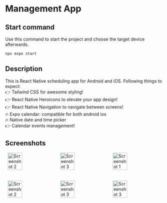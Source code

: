# Management App

## Start command
Use this command to start the project and choose the target device afterwards. 
```
npx expo start
```

## Description
This is React Native scheduling app for Android and iOS. Following things to expect:<br>
👉 Tailwind CSS for awesome styling!<br>
👉 React Native Heroicons to elevate your app design!<br>
👉 React Native Navigation to navigate between screens!<br>
🔥 Expo calendar: compatible for both android ios<br>
🔥 Native date and time picker<br>
👉 Calendar events management!<br>

## Screenshots
<div style="display: flex; justify-content: space-around;">
  <img src="https://github.com/user-attachments/assets/6307d5aa-2ad5-46d9-837b-c5a32fc169e6" alt="Screenshot 2" width="30%">
  <img src="https://github.com/user-attachments/assets/50cd89ce-1a18-4999-958b-4f146ee7da78" alt="Screenshot 3" width="30%">
  <img src="https://github.com/user-attachments/assets/bf2795a8-a82a-40bb-aaef-22170e1dc618" alt="Screenshot 1" width="30%">
</div>
<br><br>
<div style="display: flex; justify-content: space-around;">
  <img src="https://github.com/user-attachments/assets/9bf8baac-f285-4775-8576-6131ff17d697" alt="Screenshot 2" width="30%">
  <img src="https://github.com/user-attachments/assets/10b388b8-6c09-4eb7-9d9a-895927a8d4e5" alt="Screenshot 3" width="30%">
  <img src="https://github.com/user-attachments/assets/578fe5b6-16db-4990-88e4-f80390a7ab13" alt="Screenshot 3" width="30%">
</div>
<br>
